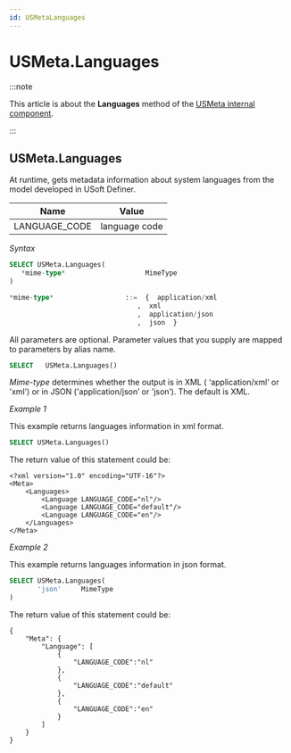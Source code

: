 ```yaml
---
id: USMetaLanguages
---
```


# USMeta.Languages




:::note

This article is about the **Languages** method of the [USMeta internal component](/docs/Extensions/USMeta_internal_component).

:::

## **USMeta.Languages**

At runtime, gets metadata information about system languages from the model developed in USoft Definer. 

|**Name**|**Value**|
|--------|--------|
|LANGUAGE_CODE|language code|

*Syntax*

```sql
SELECT USMeta.Languages(
   *mime-type*                    MimeType
)

*mime-type*                  ::=  {  application/xml
                                ,  xml
                                ,  application/json
                                ,  json  }

```

All parameters are optional. Parameter values that you supply are mapped to parameters by alias name. 

```sql
SELECT   USMeta.Languages()
```

*Mime-type* determines whether the output is in XML ( ‘application/xml‘ or 'xml’) or in JSON ('application/json’ or 'json’). The default is XML.

*Example 1*

This example returns languages information in xml format.

```sql
SELECT USMeta.Languages()
```

The return value of this statement could be:

```language-xml
<?xml version="1.0" encoding="UTF-16"?>
<Meta>
	<Languages>
		<Language LANGUAGE_CODE="nl"/>
		<Language LANGUAGE_CODE="default"/>
		<Language LANGUAGE_CODE="en"/>
	</Languages>
</Meta>
```

*Example 2*

This example returns languages information in json format. 

```sql
SELECT USMeta.Languages(
       'json'     MimeType
)
```

The return value of this statement could be:

```language-json
{
	"Meta": {
		"Language": [
			{
				"LANGUAGE_CODE":"nl"
			},
			{
				"LANGUAGE_CODE":"default"
			},
			{
				"LANGUAGE_CODE":"en"
			}
		]
	}
}
```
